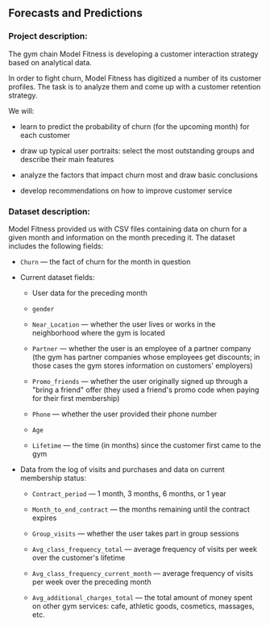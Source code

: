 ## Forecasts and Predictions
### Project description:

The gym chain Model Fitness is developing a customer interaction strategy based on analytical data.

In order to fight churn, Model Fitness has digitized a number of its customer profiles. The task is to analyze them and come up with a customer retention strategy.

We will:

* learn to predict the probability of churn (for the upcoming month) for each customer

* draw up typical user portraits: select the most outstanding groups and describe their main features

* analyze the factors that impact churn most and draw basic conclusions

* develop recommendations on how to improve customer service

### Dataset description:

Model Fitness provided us with CSV files containing data on churn for a given month and information on the month preceding it. The dataset includes the following fields:

* `Churn` — the fact of churn for the month in question

* Current dataset fields:

    * User data for the preceding month

    * `gender`

    * `Near_Location` — whether the user lives or works in the neighborhood where the gym is located

    * `Partner` — whether the user is an employee of a partner company (the gym has partner companies whose employees get discounts; in those cases the gym stores information on customers' employers)

    * `Promo_friends` — whether the user originally signed up through a "bring a friend" offer (they used a friend's promo code when paying for their first membership)

    * `Phone` — whether the user provided their phone number

    * `Age`

    * `Lifetime` — the time (in months) since the customer first came to the gym

* Data from the log of visits and purchases and data on current membership status:

    * `Contract_period` — 1 month, 3 months, 6 months, or 1 year

    * `Month_to_end_contract` — the months remaining until the contract expires

    * `Group_visits` — whether the user takes part in group sessions

    * `Avg_class_frequency_total` — average frequency of visits per week over the customer's lifetime

    * `Avg_class_frequency_current_month` — average frequency of visits per week over the preceding month

    * `Avg_additional_charges_total` — the total amount of money spent on other gym services: cafe, athletic goods, cosmetics, massages, etc.